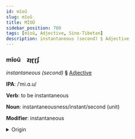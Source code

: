 ```yaml
---
id: mîoû
slug: mîoû
title: MÎOÛ
sidebar_position: 700
tags: [mîoû, Adjective, Sino-Tibetan]
description: instantaneous (second) § Adjective
---
```


### mîoû&emsp;<span kind="abugida">ƶɟɽɽʄ</span>

*instantaneous (second)* **§** [Adjective](../../tags/Adjective)

**IPA**: /ˈmi.ɑ.u/

**Verb**: to be instantaneous

**Noun**: instantaneousness/instant/second (unit)

**Modifier**: instantaneous

<details>
    <summary>Origin</summary>
    Mandarin 秒 miǎo [mjau̯3]<br/>
    <em>Sino-Tibetan Language Family</em>
</details>